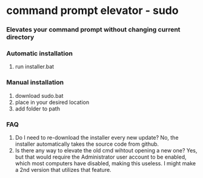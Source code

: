 # command prompt elevator - sudo

### Elevates your command prompt without changing current directory

### Automatic installation
1. run installer.bat

### Manual installation
1. download sudo.bat
2. place in your desired location
3. add folder to path

### FAQ
1. Do I need to re-download the installer every new update?
   No, the installer automatically takes the source code from github.
2. Is there any way to elevate the old cmd wihtout opening a new one?
  Yes, but that would require the Administrator user account to be enabled, which most computers have disabled, making this useless.
  I might make a 2nd version that utilizes that feature.
